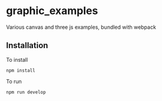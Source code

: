 # graphic_examples

Various canvas and three js examples, bundled with webpack

## Installation

To install

`npm install`

To run

`npm run develop`
